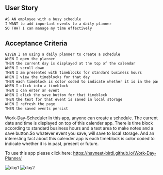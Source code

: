 
## User Story

```md
AS AN employee with a busy schedule
I WANT to add important events to a daily planner
SO THAT I can manage my time effectively
```

## Acceptance Criteria

```md
GIVEN I am using a daily planner to create a schedule
WHEN I open the planner
THEN the current day is displayed at the top of the calendar
WHEN I scroll down
THEN I am presented with timeblocks for standard business hours
WHEN I view the timeblocks for that day
THEN each timeblock is color coded to indicate whether it is in the past, present, or future
WHEN I click into a timeblock
THEN I can enter an event
WHEN I click the save button for that timeblock
THEN the text for that event is saved in local storage
WHEN I refresh the page
THEN the saved events persist
```

Work-Day-Scheduler
In this app, anyone can create a schedule. The current date and time is displayed on top of this calender app. There is time block according to standard business hours and a text area to  make notes and a save button.So whatever event you save, will save to local storage. And an interesting fact about this calender app is each timeblock is color coded to indicate whether it is in past, present or future.
 

 To use this app please click here:  https://navneet-birdi.github.io/Work-Day-Planner/

![day1](https://user-images.githubusercontent.com/103732777/174003360-f3bb41e9-9b19-40bd-9d9d-c2842ad86abb.png)
![day2](https://user-images.githubusercontent.com/103732777/174003366-5e60f2b5-de33-4008-99bb-59e4dc5f983c.png)
